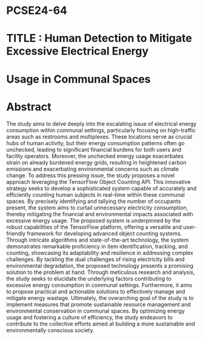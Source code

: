 # PCSE24-64
# TITLE : Human Detection to Mitigate Excessive Electrical Energy 
# Usage in Communal Spaces
# Abstract
The study aims to delve deeply into the escalating issue of electrical energy consumption within 
communal settings, particularly focusing on high-traffic areas such as restrooms and 
multiplexes. These locations serve as crucial hubs of human activity, but their energy 
consumption patterns often go unchecked, leading to significant financial burdens for both users 
and facility operators. Moreover, the unchecked energy usage exacerbates strain on already 
burdened energy grids, resulting in heightened carbon emissions and exacerbating 
environmental concerns such as climate change. 
To address this pressing issue, the study proposes a novel approach leveraging the TensorFlow 
Object Counting API. This innovative strategy seeks to develop a sophisticated system capable 
of accurately and efficiently counting human subjects in real-time within these communal 
spaces. By precisely identifying and tallying the number of occupants present, the system aims 
to curtail unnecessary electricity consumption, thereby mitigating the financial and 
environmental impacts associated with excessive energy usage. 
The proposed system is underpinned by the robust capabilities of the TensorFlow platform, 
offering a versatile and user-friendly framework for developing advanced object counting 
systems. Through intricate algorithms and state-of-the-art technology, the system demonstrates 
remarkable proficiency in item identification, tracking, and counting, showcasing its 
adaptability and resilience in addressing complex challenges. 
By tackling the dual challenges of rising electricity bills and environmental degradation, the 
proposed technology presents a promising solution to the problem at hand. Through meticulous 
research and analysis, the study seeks to elucidate the underlying factors contributing to 
excessive energy consumption in communal settings. Furthermore, it aims to propose practical 
and actionable solutions to effectively manage and mitigate energy wastage. 
Ultimately, the overarching goal of the study is to implement measures that promote sustainable 
resource management and environmental conservation in communal spaces. By optimizing 
energy usage and fostering a culture of efficiency, the study endeavors to contribute to the 
collective efforts aimed at building a more sustainable and environmentally conscious society. 
